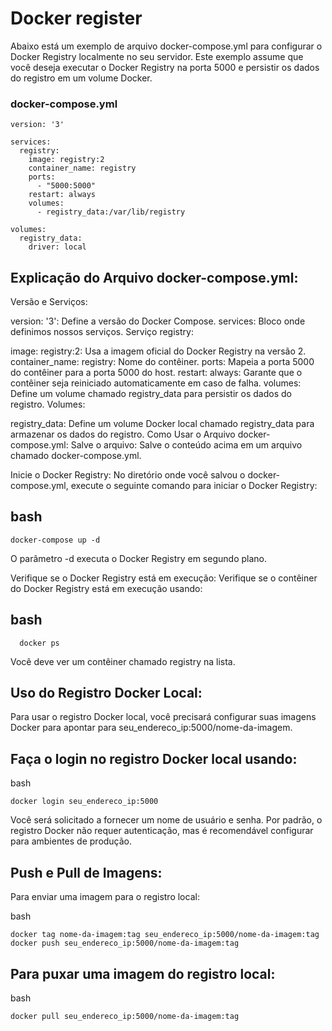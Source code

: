 # Docker register

Abaixo está um exemplo de arquivo docker-compose.yml para configurar o Docker Registry localmente no seu servidor. Este exemplo assume que você deseja executar o Docker Registry na porta 5000 e persistir os dados do registro em um volume Docker.

### docker-compose.yml
```
version: '3'

services:
  registry:
    image: registry:2
    container_name: registry
    ports:
      - "5000:5000"
    restart: always
    volumes:
      - registry_data:/var/lib/registry

volumes:
  registry_data:
    driver: local
```

## Explicação do Arquivo docker-compose.yml:

Versão e Serviços:

version: '3': Define a versão do Docker Compose.
services: Bloco onde definimos nossos serviços.
Serviço registry:

image: registry:2: Usa a imagem oficial do Docker Registry na versão 2.
container_name: registry: Nome do contêiner.
ports: Mapeia a porta 5000 do contêiner para a porta 5000 do host.
restart: always: Garante que o contêiner seja reiniciado automaticamente em caso de falha.
volumes: Define um volume chamado registry_data para persistir os dados do registro.
Volumes:

registry_data: Define um volume Docker local chamado registry_data para armazenar os dados do registro.
Como Usar o Arquivo docker-compose.yml:
Salve o arquivo: Salve o conteúdo acima em um arquivo chamado docker-compose.yml.

Inicie o Docker Registry: No diretório onde você salvou o docker-compose.yml, execute o seguinte comando para iniciar o Docker Registry:

## bash
```
docker-compose up -d
```
O parâmetro -d executa o Docker Registry em segundo plano.

Verifique se o Docker Registry está em execução: Verifique se o contêiner do Docker Registry está em execução usando:

## bash
``` 
  docker ps
```
Você deve ver um contêiner chamado registry na lista.

## Uso do Registro Docker Local:

Para usar o registro Docker local, você precisará configurar suas imagens Docker para apontar para seu_endereco_ip:5000/nome-da-imagem.

## Faça o login no registro Docker local usando:

bash
```
docker login seu_endereco_ip:5000
```

Você será solicitado a fornecer um nome de usuário e senha. Por padrão, o registro Docker não requer autenticação, mas é recomendável configurar para ambientes de produção.

## Push e Pull de Imagens:

Para enviar uma imagem para o registro local:

bash
```
docker tag nome-da-imagem:tag seu_endereco_ip:5000/nome-da-imagem:tag
docker push seu_endereco_ip:5000/nome-da-imagem:tag
```
## Para puxar uma imagem do registro local:

bash
```
docker pull seu_endereco_ip:5000/nome-da-imagem:tag
```
